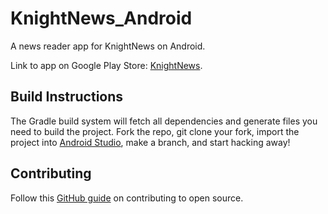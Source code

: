 KnightNews_Android
==================

A news reader app for KnightNews on Android.

Link to app on Google Play Store: [KnightNews](https://play.google.com/store/apps/details?id=knightnews.android "KnightNews").

## Build Instructions ##

The Gradle build system will fetch all dependencies and generate files you need to build the project. Fork the repo, git clone your fork, import the project into [Android Studio][1], make a branch, and start hacking away!

## Contributing

Follow this [GitHub guide](https://guides.github.com/activities/contributing-to-open-source/#contributing "GitHub guide") on contributing to open source.

[1]: http://developer.android.com/sdk/installing/studio.html
